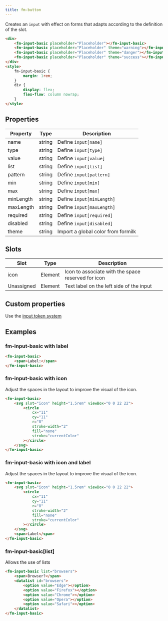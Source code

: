 ```yaml
---
title: fm-button
---
```


Creates an `input` with effect on forms that adapts according to the definition of the slot.

```html preview
<div>
    <fm-input-basic placeholder="Placeholder"></fm-input-basic>
    <fm-input-basic placeholder="Placeholder" theme="warning"></fm-input-basic>
    <fm-input-basic placeholder="Placeholder" theme="danger"></fm-input-basic>
    <fm-input-basic placeholder="Placeholder" theme="success"></fm-input-basic>
</div>
<style>
    fm-input-basic {
        margin: 1rem;
    }
    div {
        display: flex;
        flex-flow: column nowrap;
    }
</style>
```

## Properties

| Property  | Type   | Description                        |
| --------- | ------ | ---------------------------------- |
| name      | string | Define `input[name]`               |
| type      | string | Define `input[type]`               |
| value     | string | Define `input[value]`              |
| list      | string | Define `input[list]`               |
| pattern   | string | Define `input[pattern]`            |
| min       | string | Define `input[min]`                |
| max       | string | Define `input[max]`                |
| minLength | string | Define `input[minLength]`          |
| maxLength | string | Define `input[maxLength]`          |
| required  | string | Define `input[required]`           |
| disabled  | string | Define `input[disabled]`           |
| theme     | string | Import a global color from formilk |

## Slots

| Slot       | Type    | Description                                        |
| ---------- | ------- | -------------------------------------------------- |
| icon       | Element | Icon to associate with the space reserved for icon |
| Unassigned | Element | Text label on the left side of the input           |

## Custom properties

Use the [input token system](../tokens/input)

## Examples

### fm-input-basic with label

```html preview
<fm-input-basic>
    <span>Label:</span>
</fm-input-basic>
```

### fm-input-basic with icon

Adjust the spaces in the layout to improve the visual of the icon.

```html preview
<fm-input-basic>
    <svg slot="icon" height="1.5rem" viewBox="0 0 22 22">
        <circle
            cx="11"
            cy="11"
            r="8"
            stroke-width="2"
            fill="none"
            stroke="currentColor"
        ></circle>
    </svg>
</fm-input-basic>
```

### fm-input-basic with icon and label

Adjust the spaces in the layout to improve the visual of the icon.

```html preview
<fm-input-basic>
    <svg slot="icon" height="1.5rem" viewBox="0 0 22 22">
        <circle
            cx="11"
            cy="11"
            r="8"
            stroke-width="2"
            fill="none"
            stroke="currentColor"
        ></circle>
    </svg>
    <span>Label</span>
</fm-input-basic>
```

### fm-input-basic[list]

Allows the use of lists

```html preview
<fm-input-basic list="browsers">
    <span>Browser?</span>
    <datalist id="browsers">
        <option value="Edge"></option>
        <option value="Firefox"></option>
        <option value="Chrome"></option>
        <option value="Opera"></option>
        <option value="Safari"></option>
    </datalist>
</fm-input-basic>
```
